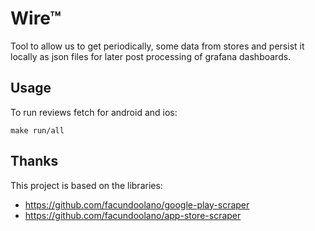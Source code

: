 # Wire™

Tool to allow us to get periodically, some data from stores and persist it locally as json files for later post processing of grafana dashboards.

## Usage

To run reviews fetch for android and ios:

`make run/all`

## Thanks

This project is based on the libraries:
- https://github.com/facundoolano/google-play-scraper
- https://github.com/facundoolano/app-store-scraper

